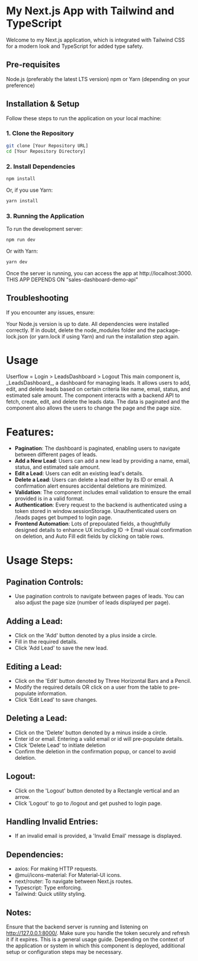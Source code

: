 # My Next.js App with Tailwind and TypeScript

Welcome to my Next.js application, which is integrated with Tailwind CSS for a modern look and TypeScript for added type safety.

## Pre-requisites

Node.js (preferably the latest LTS version)
npm or Yarn (depending on your preference)
## Installation & Setup

Follow these steps to run the application on your local machine:

### 1. Clone the Repository

```bash
git clone [Your Repository URL]
cd [Your Repository Directory]
```

### 2. Install Dependencies

```bash
npm install
```
Or, if you use Yarn:

```bash
yarn install
```

### 3. Running the Application

To run the development server:

```bash
npm run dev
```
Or with Yarn:

```bash
yarn dev
```

Once the server is running, you can access the app at http://localhost:3000.
THIS APP DEPENDS ON "sales-dashboard-demo-api"

## Troubleshooting

If you encounter any issues, ensure:

Your Node.js version is up to date.
All dependencies were installed correctly. If in doubt, delete the node_modules folder and the package-lock.json (or yarn.lock if using Yarn) and run the installation step again.

# Usage

Userflow = Login > LeadsDashboard > Logout 
This main component is, \_LeadsDashboard\_, a dashboard for managing leads. It allows users to add, edit, and delete leads based on certain criteria like name, email, status, and estimated sale amount. The component interacts with a backend API to fetch, create, edit, and delete the leads data. The data is paginated and the component also allows the users to change the page and the page size.

# Features:

- **Pagination**: The dashboard is paginated, enabling users to navigate between different pages of leads.
- **Add a New Lead**: Users can add a new lead by providing a name, email, status, and estimated sale amount.
- **Edit a Lead**: Users can edit an existing lead's details.
- **Delete a Lead**: Users can delete a lead either by its ID or email. A confirmation alert ensures accidental deletions are minimized.
- **Validation**: The component includes email validation to ensure the email provided is in a valid format.
- **Authentication**: Every request to the backend is authenticated using a token stored in window.sessionStorage. Unauthenticated users on /leads pages get bumped to login page.
- **Frontend Automation**: Lots of prepoulated fields, a thoughtfully designed details to enhance UX including ID -> Email visual confirmation on deletion, and Auto Fill edit fields by clicking on table rows.

# Usage Steps:

## Pagination Controls:

- Use pagination controls to navigate between pages of leads. You can also adjust the page size (number of leads displayed per page).

## Adding a Lead:

- Click on the 'Add' button denoted by a plus inside a circle.
- Fill in the required details.
- Click 'Add Lead' to save the new lead.

## Editing a Lead:

- Click on the 'Edit' button denoted by Three Horizontal Bars and a Pencil.
- Modify the required details OR click on a user from the table to pre-populate information.
- Click 'Edit Lead' to save changes.

## Deleting a Lead:

- Click on the 'Delete' button denoted by a minus inside a circle.
- Enter id or email. Entering a valid email or id will pre-populate details.
- Click 'Delete Lead' to initiate deletion
- Confirm the deletion in the confirmation popup, or cancel to avoid deletion.

## Logout:

- Click on the 'Logout' button denoted by a Rectangle vertical and an arrow.
- Click 'Logout' to go to /logout and get pushed to login page.

## Handling Invalid Entries:

- If an invalid email is provided, a 'Invalid Email' message is displayed.

## Dependencies:

- axios: For making HTTP requests.
- @mui/icons-material: For Material-UI icons.
- next/router: To navigate between Next.js routes.
- Typescript: Type enforcing.
- Tailwind: Quick utility styling.

## Notes:

Ensure that the backend server is running and listening on http://127.0.0.1:8000/.
Make sure you handle the token securely and refresh it if it expires.
This is a general usage guide. Depending on the context of the application or system in which this component is deployed, additional setup or configuration steps may be necessary.
